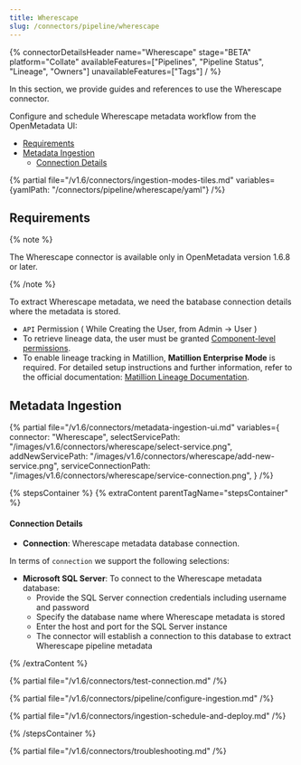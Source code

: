 ```yaml
---
title: Wherescape
slug: /connectors/pipeline/wherescape
---
```


{% connectorDetailsHeader
name="Wherescape"
stage="BETA"
platform="Collate"
availableFeatures=["Pipelines", "Pipeline Status", "Lineage", "Owners"]
unavailableFeatures=["Tags"]
/ %}

In this section, we provide guides and references to use the Wherescape connector.

Configure and schedule Wherescape metadata workflow from the OpenMetadata UI:

- [Requirements](#requirements)
- [Metadata Ingestion](#metadata-ingestion)
    - [Connection Details](#connection-details)

{% partial file="/v1.6/connectors/ingestion-modes-tiles.md" variables={yamlPath: "/connectors/pipeline/wherescape/yaml"} /%}

## Requirements
{% note %}

The Wherescape connector is available only in OpenMetadata version 1.6.8 or later.

{% /note %}

To extract Wherescape metadata, we need the batabase connection details where the metadata is stored.

- `API` Permission ( While Creating the User, from Admin -> User )
- To retrieve lineage data, the user must be granted [Component-level permissions](https://docs.matillion.com/metl/docs/2932106/#component).
- To enable lineage tracking in Matillion, **Matillion Enterprise Mode** is required. For detailed setup instructions and further information, refer to the official documentation: [Matillion Lineage Documentation](https://docs.matillion.com/metl/docs/2881895/).

## Metadata Ingestion

{% partial 
  file="/v1.6/connectors/metadata-ingestion-ui.md" 
  variables={
    connector: "Wherescape", 
    selectServicePath: "/images/v1.6/connectors/wherescape/select-service.png",
    addNewServicePath: "/images/v1.6/connectors/wherescape/add-new-service.png",
    serviceConnectionPath: "/images/v1.6/connectors/wherescape/service-connection.png",
} 
/%}

{% stepsContainer %}
{% extraContent parentTagName="stepsContainer" %}

#### Connection Details

- **Connection**: Wherescape metadata database connection.

In terms of `connection` we support the following selections:

- **Microsoft SQL Server**: To connect to the Wherescape metadata database:
  - Provide the SQL Server connection credentials including username and password
  - Specify the database name where Wherescape metadata is stored
  - Enter the host and port for the SQL Server instance
  - The connector will establish a connection to this database to extract Wherescape pipeline metadata

{% /extraContent %}

{% partial file="/v1.6/connectors/test-connection.md" /%}

{% partial file="/v1.6/connectors/pipeline/configure-ingestion.md" /%}

{% partial file="/v1.6/connectors/ingestion-schedule-and-deploy.md" /%}

{% /stepsContainer %}

{% partial file="/v1.6/connectors/troubleshooting.md" /%}
